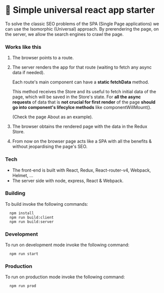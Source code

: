 # 🚀 Simple universal react app starter

To solve the classic SEO problems of the SPA (Single Page applications) we can use the Isomorphic (Universal) approach.
By prerendering the page, on the server, we allow the search engines to crawl the page.

### Works like this
1. The browser points to a route.
2. The server renders the app for that route (waiting to fetch any async data if needed).

   Each route's main component can have a **static fetchData** method.

   This method receives the Store and its useful to fetch initial data of the page, which will be saved in the Store's state.
   For **all the async requests** of data that is **not crucial for first render** of the page **should go into component's lifecylce methods** like componentWillMount().

   (Check the page About as an example).
3. The browser obtains the rendered page with the data in the Redux Store.
4. From now on the browser page acts like a SPA with all the benefits & without jeopardising the page's SEO.


### Tech
- The front-end is built with React, Redux, React-router-v4, Webpack, Helmet, ...
- The server side with node, express, React & Webpack.

### Building
To build invoke the following commands:

```
  npm install
  npm run build:client
  npm run build:server
```

### Development
To run on development mode invoke the following command:

```
  npm run start
```


### Production
To run on production mode invoke the following command:

```
  npm run prod
```
